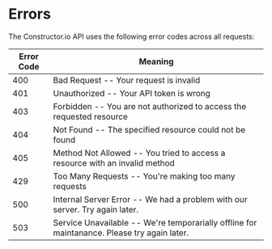 # Errors

The Constructor.io API uses the following error codes across all requests:


Error Code | Meaning
---------- | -------
400 | Bad Request -- Your request is invalid
401 | Unauthorized -- Your API token is wrong
403 | Forbidden -- You are not authorized to access the requested resource
404 | Not Found -- The specified resource could not be found
405 | Method Not Allowed -- You tried to access a resource with an invalid method
429 | Too Many Requests -- You're making too many requests
500 | Internal Server Error -- We had a problem with our server. Try again later.
503 | Service Unavailable -- We're temporarially offline for maintanance. Please try again later.
